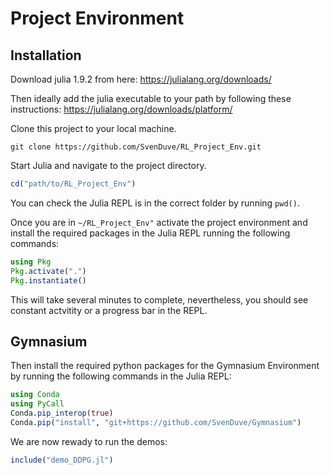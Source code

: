 # Project Environment

## Installation

Download julia 1.9.2 from here: https://julialang.org/downloads/

Then ideally add the julia executable to your path by following these instructions: https://julialang.org/downloads/platform/

Clone this project to your local machine.

```
git clone https://github.com/SvenDuve/RL_Project_Env.git
```

Start Julia and navigate to the project directory.

```julia
cd("path/to/RL_Project_Env")
``` 

You can check the Julia REPL is in the correct folder by running ```pwd()```.

Once you are in ```~/RL_Project_Env"``` activate the project environment and install the required packages in the Julia REPL running the following commands:

```julia
using Pkg
Pkg.activate(".")
Pkg.instantiate()
```

This will take several minutes to complete, nevertheless, you should see constant actvitity or a progress bar in the REPL.

## Gymnasium

Then install the required python packages for the Gymnasium Environment by running the following commands in the Julia REPL:

```julia
using Conda
using PyCall
Conda.pip_interop(true)
Conda.pip("install", "git+https://github.com/SvenDuve/Gymnasium")
```

We are now rewady to run the demos:

```julia
include("demo_DDPG.jl")
```